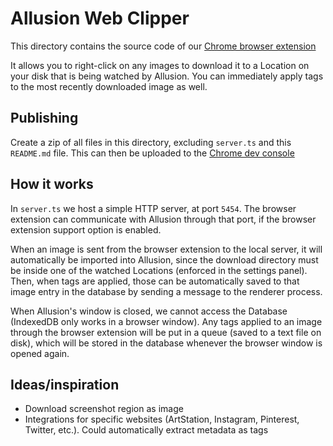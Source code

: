 # Allusion Web Clipper
This directory contains the source code of our [Chrome browser extension](https://chrome.google.com/webstore/detail/allusion-web-clipper/gjceheijjnmdfcolopodbopfoaicobna)

It allows you to right-click on any images to download it to a Location on your disk that is being watched by Allusion.
You can immediately apply tags to the most recently downloaded image as well.

## Publishing
Create a zip of all files in this directory, excluding `server.ts` and this `README.md` file.
This can then be uploaded to the [Chrome dev console](https://chrome.google.com/webstore/devconsole)

## How it works
In `server.ts` we host a simple HTTP server, at port `5454`. The browser extension can communicate with Allusion through that port, if the browser extension support option is enabled.

When an image is sent from the browser extension to the local server, it will automatically be imported into Allusion, since the download directory must be inside one of the watched Locations (enforced in the settings panel).
Then, when tags are applied, those can be automatically saved to that image entry in the database by sending a message to the renderer process.

When Allusion's window is closed, we cannot access the Database (IndexedDB only works in a browser window). Any tags applied to an image through the browser extension will be put in a queue (saved to a text file on disk), which will be stored in the database whenever the browser window is opened again.

## Ideas/inspiration
- Download screenshot region as image
- Integrations for specific websites (ArtStation, Instagram, Pinterest, Twitter, etc.). Could automatically extract metadata as tags
